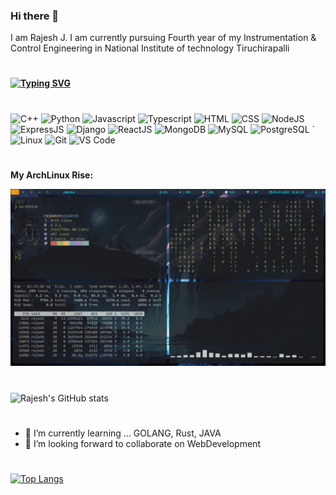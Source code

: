 ### Hi there 👋
I am Rajesh J.
I am currently pursuing Fourth year of my Instrumentation & Control Engineering in National Institute of technology Tiruchirapalli
#

****[![Typing SVG](https://readme-typing-svg.herokuapp.com?size=20&lines=A+Full+Stack+Developer;Coding+Enthusiast)](https://git.io/typing-svg)****
#

![C++](https://img.shields.io/badge/c++%20-%23777BB4.svg?&style=for-the-badge&logo=c%2B%2B&ogoColor=white)
    ![Python](https://img.shields.io/badge/python%20-%23E34F26.svg?&style=for-the-badge&logo=python&ogoColor=white)
    ![Javascript](https://img.shields.io/badge/javascript%20-%23121011.svg?&style=for-the-badge&logo=javascript&ogoColor=white)
    ![Typescript](https://img.shields.io/badge/typescript%20-%23150458.svg?&style=for-the-badge&logo=typescript&logoColor=white)
    ![HTML](https://img.shields.io/badge/html%20-%23E34F26.svg?&style=for-the-badge&logo=html5&logoColor=white)
    ![CSS](https://img.shields.io/badge/css%20-%231572B6.svg?&style=for-the-badge&logo=css3&logoColor=white)
    ![NodeJS](https://img.shields.io/badge/nodejs%20-%ffb400.svg?&style=for-the-badge&logo=nodeJs&logoColor=white)
     ![ExpressJS](https://img.shields.io/badge/expressjs%20-%23FF6F00.svg?&style=for-the-badge&logo=express&logoColor=white)
     ![Django](https://img.shields.io/badge/django%20-%23121011.svg?&style=for-the-badge&logo=django&logoColor=white)
    ![ReactJS](https://img.shields.io/badge/reactjs%20-%2300599C.svg?&style=for-the-badge&logo=react&logoColor=white)
    ![MongoDB](https://img.shields.io/badge/mongodb%20-%2320232a.svg?&style=for-the-badge&logo=mongodb&logoColor=white)
    ![MySQL](https://img.shields.io/badge/mysql%20-%2300599C.svg?&style=for-the-badge&logo=mysql&logoColor=white)
    ![PostgreSQL](https://img.shields.io/badge/postgresql%20-%ffb400.svg?&style=for-the-badge&logo=postgresql&logoColor=white)
    `![Linux](https://img.shields.io/badge/linux%20-%231572B6.svg?&style=for-the-badge&logo=linux&logoColor=white)
    ![Git](https://img.shields.io/badge/git%20-%23E34F26.svg?&style=for-the-badge&logo=git&logoColor=white)
    ![VS Code](https://img.shields.io/badge/vscode%20-%23121011.svg?&style=for-the-badge&logo=vscode&logoColor=white)
  
#

 **My ArchLinux Rise:**

![My ArchLinux Rise](./2023-03-05-021931_1920x1080_scrot.png)
#
![Rajesh's GitHub stats](https://github-readme-stats.vercel.app/api?username=Rajesh000730&count_private=true&theme=radical)
#
<!-- - 🔭 I’m currently working on ... -->
- 🌱 I’m currently learning ... GOLANG, Rust, JAVA
- 👯 I’m looking forward to collaborate on WebDevelopment
<!-- - 🤔 I’m looking for help with -->


#
[![Top Langs](https://github-readme-stats.vercel.app/api/top-langs/?username=Rajesh000730&layout=compact&theme=vue-dark&langs_count=7&hide=JupyterNotebook)](https://github.com/Rajesh000730/github-readme-stats)
